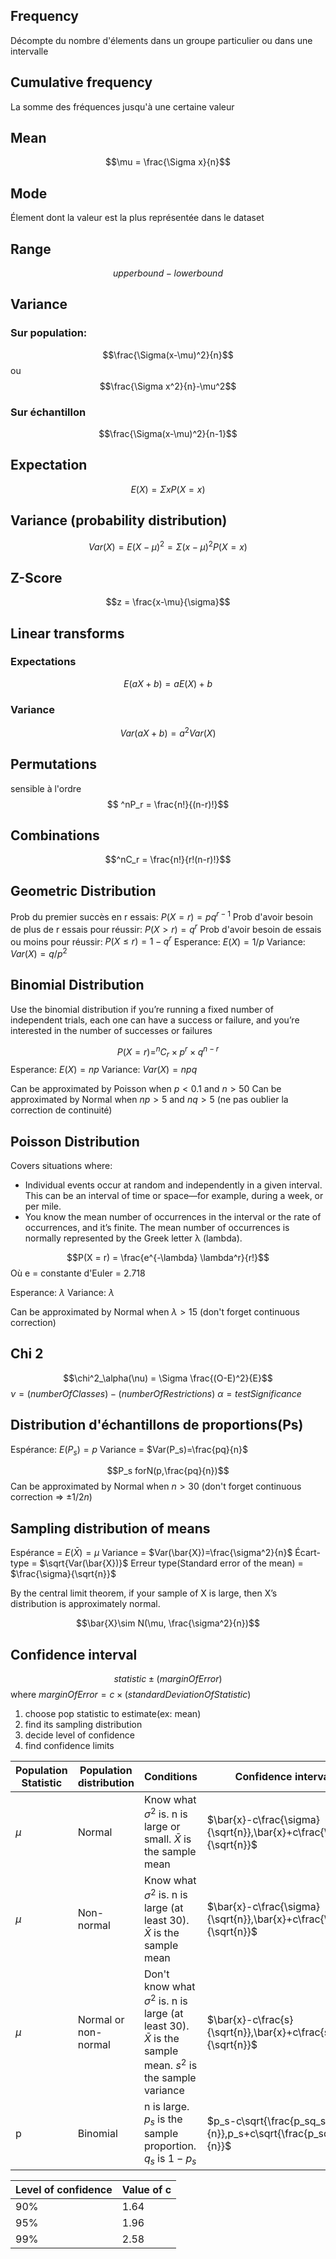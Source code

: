 
## Frequency

Décompte du nombre d'élements dans un groupe particulier ou dans une intervalle

## Cumulative frequency

La somme des fréquences jusqu'à une certaine valeur

## Mean
$$\mu = \frac{\Sigma x}{n}$$
## Mode

Élement dont la valeur est la plus représentée dans le dataset

## Range
$$upperbound - lowerbound$$
## Variance 

### Sur population:
$$\frac{\Sigma(x-\mu)^2}{n}$$
ou
$$\frac{\Sigma x^2}{n}-\mu^2$$
### Sur échantillon
$$\frac{\Sigma(x-\mu)^2}{n-1}$$

## Expectation

$$E(X) = \Sigma xP(X = x)$$

## Variance (probability distribution)

$$Var(X) = E(X-\mu)^2 = \Sigma(x-\mu)^2P(X=x)$$

## Z-Score

$$z = \frac{x-\mu}{\sigma}$$
## Linear transforms

### Expectations

$$E(aX+b) = aE(X)+b$$

### Variance
$$Var(aX+b) = a^2Var(X)$$

## Permutations
sensible à l'ordre
$$ ^nP_r = \frac{n!}{(n-r)!}$$
## Combinations

$$^nC_r = \frac{n!}{r!(n-r)!}$$

## Geometric Distribution
Prob du premier succès en r essais: $P(X = r) = pq^{r-1}$
Prob d'avoir besoin de plus de r essais pour réussir: $P(X > r) = q^r$
Prob d'avoir besoin de essais ou moins pour réussir: $P(X \leq r) = 1 -q^r$
Esperance: $E(X) = 1/p$
Variance: $Var(X) = q/p^2$

## Binomial Distribution
Use the binomial distribution if you’re running a fixed number of independent trials, each one can have a success or failure, and you’re interested in the number of successes or failures

$$P(X=r) = ^nC_r \times p^r \times q^{n-r}$$
Esperance: $E(X) = np$
Variance: $Var(X) = npq$

Can be approximated by Poisson when $p<0.1$ and $n>50$
Can be approximated by Normal when $np > 5$ and $nq > 5$ (ne pas oublier la correction de continuité)

## Poisson Distribution
Covers situations where:
- Individual events occur at random and independently in a given
interval. This can be an interval of time or space—for example,
during a week, or per mile.
- You know the mean number of occurrences in the interval or the
rate of occurrences, and it’s finite. The mean number of occurrences
is normally represented by the Greek letter λ (lambda).

$$P(X = r) = \frac{e^{-\lambda} \lambda^r}{r!}$$
Où e = constante d'Euler = 2.718

Esperance: $\lambda$
Variance: $\lambda$

Can be approximated by Normal when $\lambda > 15$ (don't forget continuous correction)

## Chi 2 

$$\chi^2_\alpha(\nu) = \Sigma \frac{(O-E)^2}{E}$$
$\nu = (numberOfClasses) - (numberOfRestrictions)$
$\alpha=testSignificance$

## Distribution d'échantillons de proportions(Ps)

Espérance: $E(P_s)=p$
Variance = $Var(P_s)=\frac{pq}{n}$

$$P_s forN(p,\frac{pq}{n})$$
Can be approximated by Normal when $n>30$ (don't forget continuous correction => $\pm1/2n$)

## Sampling distribution of means

Espérance = $E(\bar{X})=\mu$
Variance = $Var(\bar{X})=\frac{\sigma^2}{n}$
Écart-type = $\sqrt{Var(\bar{X})}$
Erreur type(Standard error of the mean) = $\frac{\sigma}{\sqrt{n}}$

By the central limit theorem, if your sample of X is
large, then X’s distribution is approximately normal.


$$\bar{X}\sim N(\mu, \frac{\sigma^2}{n})$$
## Confidence interval

$$statistic \pm(marginOfError)$$
where $marginOfError=c\times(standardDeviationOfStatistic)$

1. choose pop statistic to estimate(ex: mean)
2. find its sampling distribution
3. decide level of confidence
4. find confidence limits

| Population Statistic | Population distribution | Conditions| Confidence interval|
|- | - |-|-|
|$\mu$|Normal|Know what $\sigma^2$ is. n is large or small. $\bar{X}$ is the sample mean | $\bar{x}-c\frac{\sigma}{\sqrt{n}},\bar{x}+c\frac{\sigma}{\sqrt{n}}$
|$\mu$|Non-normal|Know what $\sigma^2$ is. n is large (at least 30). $\bar{X}$ is the sample mean  |$\bar{x}-c\frac{\sigma}{\sqrt{n}},\bar{x}+c\frac{\sigma}{\sqrt{n}}$
|$\mu$|Normal or non-normal|Don't know what $\sigma^2$ is. n is large (at least 30). $\bar{X}$ is the sample mean. $s^2$ is the sample variance|$\bar{x}-c\frac{s}{\sqrt{n}},\bar{x}+c\frac{s}{\sqrt{n}}$
|p|Binomial|n is large. $p_s$ is the sample proportion. $q_s$ is $1-p_s$ |$p_s-c\sqrt{\frac{p_sq_s}{n}},p_s+c\sqrt{\frac{p_sq_s}{n}}$

|Level of confidence|Value of c|
|-|-|
|90%|1.64|
|95%|1.96|
|99%|2.58|


